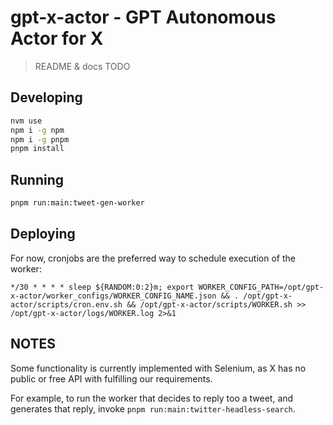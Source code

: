 # gpt-x-actor - GPT Autonomous Actor for X

> README & docs TODO

## Developing

```bash
nvm use
npm i -g npm
npm i -g pnpm
pnpm install
```

## Running

```bash
pnpm run:main:tweet-gen-worker
```

## Deploying

For now, cronjobs are the preferred way to schedule execution of the worker:

```
*/30 * * * * sleep ${RANDOM:0:2}m; export WORKER_CONFIG_PATH=/opt/gpt-x-actor/worker_configs/WORKER_CONFIG_NAME.json && . /opt/gpt-x-actor/scripts/cron.env.sh && /opt/gpt-x-actor/scripts/WORKER.sh >> /opt/gpt-x-actor/logs/WORKER.log 2>&1
```

## NOTES

Some functionality is currently implemented with Selenium, as X has no public or free API with fulfilling our requirements.

For example, to run the worker that decides to reply too a tweet, and generates that reply, invoke `pnpm run:main:twitter-headless-search`.
